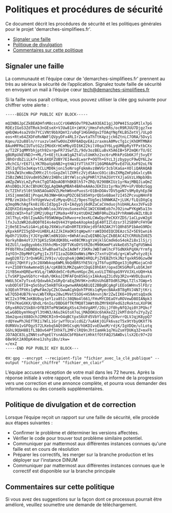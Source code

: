 # Politiques et procédures de sécurité

Ce document décrit les procédures de sécurité et les politiques générales pour le projet 'demarches-simplifiees.fr'.

  * [Signaler une faille](#signaler-une-faille)
  * [Politique de divulgation](#politique-de-divulgation)
  * [Commentaires sur cette politique](#commentaires-sur-cette-politique)

## Signaler une faille

La communauté et l’équipe cœur de 'demarches-simplifiees.fr' prennent au très au sérieux la sécurité de l’application.
Signalez toute faille de sécurité en envoyant un mail à l’équipe cœur tech@demarches-simplifiees.fr

Si la faille vous paraît critique, vous pouvez utiliser la clée gpg suivante pour chiffrer votre alerte :

```
-----BEGIN PGP PUBLIC KEY BLOCK-----

mQINBGJpCZkBEADHfnM8cssCCrU6WNSOvTP82wA93EAI1gjJOPW4ISzpGM1lx7pG
RDEzIGoS3ZdTRok3nGEseX+VJUw81X+iWtK/jHmsFehzKRs/ocR9RJUU7Djgz7xe
qHbQWu4sa2Vdn7YCiVNt9bbXQmY2/u0qF1HGGHdgv2fOAqYNgfKLBSZetVj/ULpO
eos+Rtx64ZXDFeRvNWFlQVpyDFx4RLIrZwvtaThTtK4pzjck6ZtnLC7ORA/5Dvy1
Kqeu/U2u88ln/rruxzvlm4Tw0UoZXRF6ADqvEAizraxmsA0MvcTg1cjKhOMTMNAV
8AuHMFMaIIUTutG2zIMUdXrHCmMbyVDI6K22kilV0qa3Y6LyqUM8pRyYFPxtbCXs
a/T2ZF1qMMYbhjpth92xrgwFR73SwfZL/9dv3ozBELuBvX5A6IB+5P2mQKrTU/EC
gBURpUkEVNDJ++ML/5+6EjtLkuW1gAZt4lulUmKhz2xc6ruMhkPzGb6KJfj5vyEY
JBhOrdbZiiLkf+lHL6XQFZUBY7EI4wxELwarP+OQTh+GYcL3jzbypycF9wQY6L2w
vRchCG/rE67lLYK7RbaVpbNBJ+gtHA1tVTlhX7F116GM0AdPkvEd7ULXoF92oLfN
ZRlIqfESo3eKqvtCLLMD0kjoni5oNrsgFqkmAvz8WVGr3cblKaGa+XOliQARAQAB
tGhkZW1hcmNoZXMtc2ltcGxpZmllZXMtc2VjdSAocG91ciBsZXMgZmFpbGxlcyBk
ZSBzZWN1IGVudm95ZWVzIHBhciBtYWlscykgPHRlY2hAZGVtYXJjaGVzLXNpbXBs
aWZpZWVzLmZyPokCTgQTAQoAOBYhBKBlh57+ZRQ/8290BKIUz1yrNajMBQJiaQmZ
AhsDBQsJCAcCBhUKCQgLAgQWAgMBAh4BAheAAAoJEKIUz1yrNajMV+sP/0b0zSqg
OcTZIhFz5l0t5kN5AOaAOVZLMehW6nePuosSrO1BnDOAv7DV5geN7s9My8yhEp3W
iXSIjmmm5BIjPnqeLR63NW+6KnqPDZC6E585HYprQbSx6Bae7zI45ZPcvupNHnF8
PPB/zm1kbc5fnYUgmVwzvEzMyqvQhiZ/9pesTUg5ei50NWKAZ+jLUK/fLQiDXgCq
q3mq0NchAgfkn8iVEcId3pgI+zE+IAdypSj6dRZaCaCVmduojhsbHALAxx3VFwiD
AIQhXIdimgeaJeq9uWbloaJXVzeuSueexhGC1W2C6bWEob7nJ92inwPYKgW5a13n
G0O2cWIh+haTjDM2jU0qzf2Ma9a+RFXz4tUDHZ2WBF0RuZXaIPrhRmW6vWZLtBLO
JXlThyL+DblIywADuf05WUWqwIkRwvo+e3exKLCWwDpzPeCKXYZDS/1aCLpvW2gX
lfxJu3zWR2du0Q0T0I4s4eQV443YqmbeAXopkmIgE40TIZldzsr3l2SB9PcFHYGW
2j0e5EInwSiGA+LpE4pJ9XWiuYaDn0RTEX9Uejd9fA9ZAKJYlQ0h85P1bAeG9RDc
yKpxk6PZI5g5D+UiHBXLA1ZJkIHaOKStqWpwXrraWIDOdIQCDEAzcSZ+5E91wni6
HpOh715UOsjYJGYgsNKlm8N1GUc+6WhAtauZuQINBGJpCZkBEAC4ZtCRRUbZU0Z5
9orkyhBm4oYJJY3pKSz5bKdQK0bL+e08CMKsgYzHjklGCmdk6oS4okZi8x1lSj/j
kEZU1l/aq8gyob6s35hhcMb+2QFTVKoDYStRZ0cM90KmmPtaVAeEd57gTqFU5Wm4
PF0bTRhxImDND0xL5FwBha4TaZeIAdWfrJ5KRvJWD7aWlhcFTGdNXkPqXH/Yrmfg
IqYO3+Z0pMHFCpPgjIxJ5fI1zaZG8KOoNWsiMW+27xnYsQYx6/g+LWlwPutyz8jk
awgD2072/3rQvWGRi2V91v/uQzgheAjQWW24RQLPjZVEBZhtkJNzfqxkR50GzwdW
Ez6Uj7QHtFiy3c28XWbkop6WML9bQdBRSYhE5V/gJT6fugVRDge13j0gMGojaCnO
+v+Z1O8YXeAwmneQSjA/cpKB83LMKZqaAtCDqGI0hEAY/opxd3KSGMoFLubSKJmY
J1YB5mxHQREwrKVLq/lWNXdm5Cr0zMunHGpcZHLxxUiITNVqaG9YVVJXLnUQH+kA
LTvSKP1pwVGbYcr+8ah/0KkoJIMFAFQn85kGjxIAkAuqZ3idVp3R2x+WVDLQuaYs
HWUL5Cm7yTsxd/QdxwbkZxGRyQraEqZHV9K+znRUsUhGBTOdRS2MpLTZls7GWp+5
vubODl6TI8+q5oSbyC5mkBTGkxgwnwARAQABiQI2BBgBCgAgFiEEoGWHnv5lFD/z
b3QEohTPXKs1qMwFAmJpCZkCGwwACgkQohTPXKs1qMyecBAAxBT8gRVJ4N7jtKri
wE7Q5D4UB79/evLWbTXRpx28wiMVet5SOG+HS9AnvnjNr2ZwIIK6+O9ymtsqQxdk
WCI2x3fMKJeKBU0uy1eY1za85Ic38QNo4l661/FHvMYCDEaOYuROVewD8OIANpk3
TfFm7KeGXKX/QhdLr6nIo/DBDG8fTKfMQ8T3AWt0bZMY9XOFedG3zRoktoLXUF9K
GRyx6RGV2SkBXrOfBIRTePNSWGKgXSs4Jh6VgAMf/2OijJf0hyNfQJqi0YJPQkcf
wLwG0DbymYHogYl3tHN3/A6u3kGtoX7oLjMADOKUc6hAXeZZj2kMTdnbfv2YyZyZ
3bm2qvezX88OchJIM0CRIn9+O4qBCtpxS6UFd5VbYldgg72EHvrrQLVJqjK8ypQ7
rdQYewPhJkEfTRIi7WlL1GrjwYTUcalcdGZ/7uAkKjOiFk6vazT5x9tYbyOKXf76
0URNVo1vGFOgz572LKebq5AQtOHSCsqH/hbKDIvoEUwoM/rdjK/IgVDQe/ulLotq
GGhL9QbH8B1fL3BOv64Pf3XhkTL2MFclRQ9nJhtIamHk1q7KuZsmYDUKq3Z+mxFh
JD7AQC83LyZNNtsvPqeElYsnAGbCbFRbkeYiHhktfOtFAQJ5AWDvilsX2Ec97+2U
6Be9Gt2A9DpK4ne1JshyiBo/zkw=
=/exZ
-----END PGP PUBLIC KEY BLOCK---
```

ex: `gpg --encrypt --recipient-file "fichier_avec_la_clé_publique" --output "fichier_chiffré" "fichier_en_clair"`

L’équipe accusera réception de votre mail dans les 72 heures. Après la réponse initiale à votre rapport, elle vous tiendra informé de la progression vers une correction et une annonce complète, et pourra vous demander des informations ou des conseils supplémentaires.

## Politique de divulgation et de correction

Lorsque l’équipe reçoit un rapport sur une faille de sécurité, elle procède aux étapes suivantes :

  * Confirmer le problème et déterminer les versions affectées.
  * Vérifier le code pour trouver tout problème similaire potentiel.
  * Communiquer par mattermost aux différentes instances connues qu'une faille est en cours de résolution
  * Préparer les correctifs, les merger sur la branche production et les déployer sur l'instance DINUM
  * Communiquer par mattermost aux différentes instances connues que le correctif est disponible sur la branche principale

## Commentaires sur cette politique

Si vous avez des suggestions sur la façon dont ce processus pourrait être amélioré, veuillez soumettre une demande de téléchargement.
